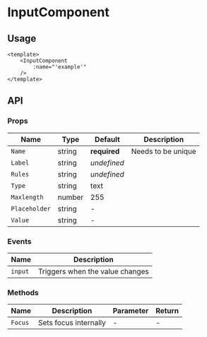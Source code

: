 # InputComponent
## Usage
```vue
<template>
    <InputComponent
        :name="'example'"
    />
</template>
```

## API
### Props
| Name | Type | Default | Description |
| --- | --- | --- | --- |
| `Name` | string | **required** | Needs to be unique |
| `Label` | string | *undefined* |
| `Rules` | string | *undefined* |
| `Type` | string | text |
| `Maxlength` | number | 255 |
| `Placeholder` | string | - |
| `Value` | string | - |

### Events
| Name | Description |
| --- | --- |
| `input` | Triggers when the value changes |

### Methods
| Name | Description | Parameter | Return |
| --- | --- | --- | --- |
| `Focus` | Sets focus internally | - | - |
